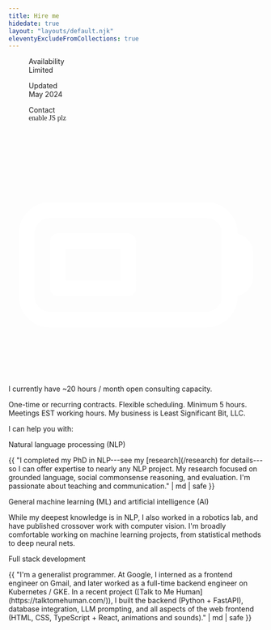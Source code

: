 ```yaml
---
title: Hire me
hidedate: true
layout: "layouts/default.njk"
eleventyExcludeFromCollections: true
---
```


<style>
.slot {
    overflow: hidden;
    line-height: 1.2em;
    height: 1.2em;
    display: inline-block;
    margin-left: -6px;
    margin-right: -6px;
    transform: translateY(.3em);
}
.slot .slotItem {
    position: relative;
}
@keyframes scrollUp {
  0% {margin-top: 0em;}
  /* 50% {margin-top: -1.2em;} */
  100% {margin-top: -1.2em;}
}
.scrollMe {
    /* easeOutCirc */
    /* animation: scrollUp forwards cubic-bezier(0, 0.55, 0.45, 1); */
    /* builtin */
    /* animation: scrollUp forwards ease-in-out; */
    /* animation: scrollUp forwards linear; */
    /* easeInOutCirc */
    animation: scrollUp forwards cubic-bezier(0.85, 0, 0.15, 1);
}
</style>

<div class="sans-serif">
<div class="mb3">
<dl class="dib mr5 mv2">
    <dd class="f6 ml0 ">Availability</dd>
    <dd class="f3 b ml0">Limited</dd>
</dl>
<dl class="dib mr5 mv2">
    <dd class="f6 ml0 ">Updated</dd>
    <dd class="f3 b ml0">May 2024</dd>
</dl>
<dl class="dib mr5 mv2">
    <dd class="f6 ml0 ">Contact</dd>
    <dd class="f3 ml0 fw6 pl1" id="business-email" style="font-family: Monaspace Krypton;">
        enable JS plz
    </dd>
</dl>
</div>

<div class="mb5">
<div class="w2 h2 bg-orange br3 inline-flex v-btm mr2" style="padding: 0.3rem;">
<svg xmlns="http://www.w3.org/2000/svg" fill="none" viewBox="0 0 24 24" stroke-width="1.5" stroke="#FFF" class="" style="">
<path stroke-linecap="round" stroke-linejoin="round" d="M21 10.5h.375c.621 0 1.125.504 1.125 1.125v2.25c0 .621-.504 1.125-1.125 1.125H21M4.5 10.5h6.75V15H4.5v-4.5ZM3.75 18h15A2.25 2.25 0 0 0 21 15.75v-6a2.25 2.25 0 0 0-2.25-2.25h-15A2.25 2.25 0 0 0 1.5 9.75v6A2.25 2.25 0 0 0 3.75 18Z" />
</svg>
</div>
I currently have ~20 hours / month open consulting capacity.
<p class="f6 mt3 serif">One-time or recurring contracts. Flexible scheduling. Minimum 5 hours. Meetings EST working hours. My business is Least Significant Bit, LLC.</p>
</div>
</div>

I can help you with:

<p class="sans-serif b mt4 mb0">Natural language processing (NLP)</p>
<p class="mt0">{{ "I completed my PhD in NLP---see my [research](/research) for details---so I can offer expertise to nearly any NLP project. My research focused on grounded language, social commonsense reasoning, and evaluation. I'm passionate about teaching and communication." | md | safe }}</p>

<p class="sans-serif b mt4 mb0">General machine learning (ML) and artificial intelligence (AI)</p>
<p class="mt0">While my deepest knowledge is in NLP, I also worked in a robotics lab, and have published crossover work with computer vision. I'm broadly comfortable working on machine learning projects, from statistical methods to deep neural nets.</p>

<p class="sans-serif b mt4 mb0">Full stack development</p>
<p class="mt0">{{ "I'm a generalist programmer. At Google, I interned as a frontend engineer on Gmail, and later worked as a full-time backend engineer on Kubernetes / GKE. In a recent project ([Talk to Me Human](https://talktomehuman.com/)), I built the backend (Python + FastAPI), database integration, LLM prompting, and all aspects of the web frontend (HTML, CSS, TypeScript + React, animations and sounds)." | md | safe }}</p>

<script type="text/javascript" src="/assets/js/business-email.js" defer></script>
